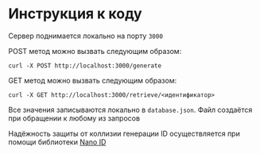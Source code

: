 # Инструкция к коду

Сервер поднимается локально на порту `3000`

POST метод можно вызвать следующим образом:
```
curl -X POST http://localhost:3000/generate
```

GET метод можно вызвать следующим образом:
```
curl -X GET http://localhost:3000/retrieve/<идентификатор>
```

Все значения записываются локально в `database.json`. Файл создаётся при обращении к любому из запросов

Надёжность защиты от коллизии генерации ID осуществляется при помощи библиотеки [Nano ID](https://zelark.github.io/nano-id-cc/)
